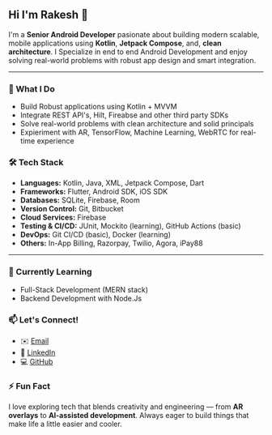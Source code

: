 ## Hi I'm Rakesh 👋

I'm a **Senior Android Developer** pasionate about building modern scalable, mobile applications using **Kotlin**, **Jetpack Compose**, and, **clean architecture**.  I Specialize in end to end Android Development and enjoy solving real-world problems with robust app design and smart integration.

----

### 🚀 What I Do
- Build Robust applications using Kotlin + MVVM
- Integrate REST API's, Hilt, Fireabse and other third party SDKs
- Solve real-world problems with clean architecture and solid principals
- Expieriment with AR, TensorFlow, Machine Learning, WebRTC for real-time experience

### 🛠️ Tech Stack

- **Languages:** Kotlin, Java, XML, Jetpack Compose, Dart
- **Frameworks:** Flutter, Android SDK, iOS SDK
- **Databases:** SQLite, Firebase, Room
- **Version Control:** Git, Bitbucket
- **Cloud Services:** Firebase
- **Testing & CI/CD:** JUnit, Mockito (learning), GitHub Actions (basic)
- **DevOps:** Git CI/CD (basic), Docker (learning)
- **Others:** In-App Billing, Razorpay, Twilio, Agora, iPay88

----

### 🌱 Currently Learning

- Full-Stack Development (MERN stack)
- Backend Development with Node.Js

### 📫 Let's Connect!
- ✉️ [Email](mailto:rakesh.3669.p@gmail.com)
- 🔗 [LinkedIn](https://www.linkedin.com/in/rakesh-pamu-a78610a7/)
- 💻 [GitHub](https://github.com/DevRakeshPamu)


### ⚡ Fun Fact
I love exploring tech that blends creativity and engineering — from **AR overlays** to **AI-assisted development**. Always eager to build things that make life a little easier and cooler.


